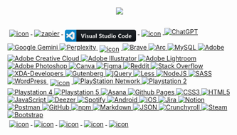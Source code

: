 <h1 align="center"><picture><img src = "https://github.com/7oSkaaa/7oSkaaa/blob/main/Images/about_me.gif?raw=true" width = 50px></picture> </h1>
<p align="left">
</p>

<h3 align="left"></h3>
<p align="left"> <a href="https://getbootstrap.com" target="_blank" rel="noreferrer"> 
  
<img src="https://camo.githubusercontent.com/cbb7909dbc8aef310d44e797061e0c266f6b276072eb5b9a8a36870440201348/68747470733a2f2f696d672e736869656c64732e696f2f62616467652f53616c6573666f7263652d3030413145303f7374796c653d666f722d7468652d6261646765266c6f676f3d53616c6573666f726365266c6f676f436f6c6f723d7768697465" alt="icon" style="vertical-align:top; margin:4px"> <img src="https://camo.githubusercontent.com/7c895e49f74d7148ccc8a4028430fd9e8fb267eabb1af18e59964808217f4e7e/68747470733a2f2f613131796261646765732e636f6d2f62616467653f6c6f676f3d7a6170696572" alt="zapier" style="vertical-align:top; margin:4px; width: 117px"/> <img src="https://raw.githubusercontent.com/8bithemant/8bithemant/master/svg/dev/tools/visualstudio_code.svg" alt="vscode" style="vertical-align:top; margin:4px; width: 160px"> <img src="https://camo.githubusercontent.com/79ce579d63968cddf0c5e1b3d02953b694e2afc23747da0d27626c33b93e5331/68747470733a2f2f696d672e736869656c64732e696f2f62616467652f436c617564652d4439373735373f7374796c653d666f722d7468652d6261646765266c6f676f3d636c61756465266c6f676f436f6c6f723d7768697465" alt="icon" style="vertical-align:top; margin:4px">  ![ChatGPT](https://img.shields.io/badge/chatGPT-74aa9c?style=for-the-badge&logo=openai&logoColor=white) ![Google Gemini](https://img.shields.io/badge/google%20gemini-8E75B2?style=for-the-badge&logo=google%20gemini&logoColor=white) ![Perplexity](https://img.shields.io/badge/perplexity-000000?style=for-the-badge&logo=perplexity&logoColor=088F8F) <img src="https://camo.githubusercontent.com/b4ca5c9d106a7d7800d469c735320ac2ea6400b5a84c320dcc348d72899255fc/68747470733a2f2f696d672e736869656c64732e696f2f62616467652f456c656d656e746f722d3932303033423f7374796c653d666f722d7468652d6261646765266c6f676f3d656c656d656e746f72266c6f676f436f6c6f723d7768697465" alt="icon" style="vertical-align:top; margin:4px"> ![Brave](https://img.shields.io/badge/Brave-FB542B?style=for-the-badge&logo=Brave&logoColor=white) ![Arc](https://img.shields.io/badge/Arc-000000?style=for-the-badge&logo=arc&logoColor=white) ![MySQL](https://img.shields.io/badge/mysql-4479A1.svg?style=for-the-badge&logo=mysql&logoColor=white) ![Adobe](https://img.shields.io/badge/adobe-%23FF0000.svg?style=for-the-badge&logo=adobe&logoColor=white) ![Adobe Creative Cloud](https://img.shields.io/badge/Adobe%20Creative%20Cloud-DA1F26.svg?style=for-the-badge&logo=Adobe%20Creative%20Cloud&logoColor=white) ![Adobe Illustrator](https://img.shields.io/badge/adobe%20illustrator-%23FF9A00.svg?style=for-the-badge&logo=adobe%20illustrator&logoColor=white) ![Adobe Lightroom](https://img.shields.io/badge/Adobe%20Lightroom-31A8FF.svg?style=for-the-badge&logo=Adobe%20Lightroom&logoColor=white) ![Adobe Photoshop](https://img.shields.io/badge/adobe%20photoshop-%2331A8FF.svg?style=for-the-badge&logo=adobe%20photoshop&logoColor=white) ![Canva](https://img.shields.io/badge/Canva-%2300C4CC.svg?style=for-the-badge&logo=Canva&logoColor=white) 	![Figma](https://img.shields.io/badge/figma-%23F24E1E.svg?style=for-the-badge&logo=figma&logoColor=white) ![Reddit](https://img.shields.io/badge/Reddit-%23FF4500.svg?style=for-the-badge&logo=Reddit&logoColor=white) ![Stack Overflow](https://img.shields.io/badge/-Stackoverflow-FE7A16?style=for-the-badge&logo=stack-overflow&logoColor=white) ![XDA-Developers](https://img.shields.io/badge/XDA--Developers-%23AC6E2F.svg?style=for-the-badge&logo=XDA-Developers&logoColor=white) ![Gutenberg](https://img.shields.io/badge/gutenberg-%23077CB2.svg?style=for-the-badge&logo=gutenberg&logoColor=white) ![jQuery](https://img.shields.io/badge/jquery-%230769AD.svg?style=for-the-badge&logo=jquery&logoColor=white) ![Less](https://img.shields.io/badge/less-2B4C80?style=for-the-badge&logo=less&logoColor=white) ![NodeJS](https://img.shields.io/badge/node.js-6DA55F?style=for-the-badge&logo=node.js&logoColor=white) ![SASS](https://img.shields.io/badge/SASS-hotpink.svg?style=for-the-badge&logo=SASS&logoColor=white) ![WordPress](https://img.shields.io/badge/WordPress-%23117AC9.svg?style=for-the-badge&logo=WordPress&logoColor=white) <img src="https://camo.githubusercontent.com/6904cb0f78f97e26efe4e2c43a954cdeeea1cd66f193f02fac559e4991cb492f/68747470733a2f2f613131796261646765732e636f6d2f62616467653f6c6f676f3d726574726f61726368" alt="icon" style="vertical-align:top; margin:4px; width: 160px"> ![PlayStation Network](https://img.shields.io/badge/PSN-%230070D1.svg?style=for-the-badge&logo=Playstation&logoColor=white) ![Playstation 2](https://img.shields.io/badge/Playstation%202-003791?style=for-the-badge&logo=playstation-2&logoColor=white) ![Playstation 4](https://img.shields.io/badge/Playstation%204-003791?style=for-the-badge&logo=playstation-4&logoColor=white) ![Playstation 5](https://img.shields.io/badge/Playstation%205-003791?style=for-the-badge&logo=playstation-5&logoColor=white) ![Asana](https://img.shields.io/badge/asana-F06A6A.svg?style=for-the-badge&logo=asana&logoColor=white) ![Github Pages](https://img.shields.io/badge/github%20pages-121013?style=for-the-badge&logo=github&logoColor=white) ![CSS3](https://img.shields.io/badge/css3-%231572B6.svg?style=for-the-badge&logo=css3&logoColor=white) ![HTML5](https://img.shields.io/badge/html5-%23E34F26.svg?style=for-the-badge&logo=html5&logoColor=white) ![JavaScript](https://img.shields.io/badge/javascript-%23323330.svg?style=for-the-badge&logo=javascript&logoColor=%23F7DF1E) ![Deezer](https://img.shields.io/badge/Deezer-FEAA2D?style=for-the-badge&logo=deezer&logoColor=white) ![Spotify](https://img.shields.io/badge/Spotify-1ED760?style=for-the-badge&logo=spotify&logoColor=white) 	![Android](https://img.shields.io/badge/Android-3DDC84?style=for-the-badge&logo=android&logoColor=white) ![iOS](https://img.shields.io/badge/iOS-000000?style=for-the-badge&logo=ios&logoColor=white) ![Jira](https://img.shields.io/badge/jira-%230A0FFF.svg?style=for-the-badge&logo=jira&logoColor=white) ![Notion](https://img.shields.io/badge/Notion-%23000000.svg?style=for-the-badge&logo=notion&logoColor=white) ![Postman](https://img.shields.io/badge/Postman-FF6C37?style=for-the-badge&logo=postman&logoColor=white) ![GitHub](https://img.shields.io/badge/github-%23121011.svg?style=for-the-badge&logo=github&logoColor=white) 
![npm](https://img.shields.io/badge/npm-CB3837?style=flat-square&logo=npm&logoColor=white) ![Markdown](https://img.shields.io/badge/Markdown-000000?style=flat-square&logo=Markdown&logoColor=white) ![JSON](https://img.shields.io/badge/JSON-000000?style=flat-square&logo=JSON&logoColor=white) ![Crunchyroll](https://img.shields.io/badge/Crunchyroll-F47521?style=flat-square&logo=crunchyroll&logoColor=white) ![Steam](https://img.shields.io/badge/Steam-000000?style=flat-square&logo=steam&logoColor=white) ![Bootstrap](https://img.shields.io/badge/bootstrap-%23430098.svg?style=for-the-badge&logo=bootstrap&logoColor=white)  
<img src="https://camo.githubusercontent.com/7689233256f5cdeb49150c8bfb2f51bdcd94e0015b7b447eb2f4a3ace41bfde5/68747470733a2f2f696d672e736869656c64732e696f2f62616467652f476f6f676c65253230416e616c79746963732d4533373430303f7374796c653d666f722d7468652d6261646765266c6f676f3d676f6f676c65253230616e616c7974696373266c6f676f436f6c6f723d7768697465" alt="icon" style="vertical-align:top; margin:4px"> <img src="https://camo.githubusercontent.com/77516ff91ad8ba3818def0586b7c38faa72db5d54de03220539cd4705147a3e5/68747470733a2f2f696d672e736869656c64732e696f2f62616467652f676974687562253230636f70696c6f742d3030303030303f7374796c653d666f722d7468652d6261646765266c6f676f3d676974687562636f70696c6f74266c6f676f436f6c6f723d7768697465" alt="icon" style="vertical-align:top; margin:4px"> <img src="https://camo.githubusercontent.com/2da16c0416cbb6148a7c9828b6630c92d73781105fe082c2e34e3b43cdd628a3/68747470733a2f2f696d672e736869656c64732e696f2f62616467652f4e696e74656e646f5f3344532d4431323232383f7374796c653d666f722d7468652d6261646765266c6f676f3d6e696e74656e646f2d336473266c6f676f436f6c6f723d7768697465" alt="icon" style="vertical-align:top; margin:4px"> <img src="https://camo.githubusercontent.com/62d3d35241760cf174631c4e6b5f4503c0a6b34640fd306e36a829ab5ec47b14/68747470733a2f2f696d672e736869656c64732e696f2f62616467652f446973636f72642d3538363546323f7374796c653d666f722d7468652d6261646765266c6f676f3d646973636f7264266c6f676f436f6c6f723d7768697465" alt="icon" style="vertical-align:top; margin:4px"> <img src="https://camo.githubusercontent.com/d86a78c227aed2775574dc12b4c15620d7a92bdee289bf2ede968f37428a83f6/68747470733a2f2f696d672e736869656c64732e696f2f62616467652f536c61636b2d3441313534423f7374796c653d666f722d7468652d6261646765266c6f676f3d736c61636b266c6f676f436f6c6f723d7768697465" alt="icon" style="vertical-align:top; margin:4px"> 
</p>

